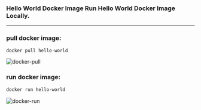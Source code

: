 
### Hello World Docker Image Run Hello World Docker Image Locally.

----------------------------------------------------------------------------------------------------------------------------------------------------------

### pull docker image:
```bash
docker pull hello-world
```
![docker-pull](https://user-images.githubusercontent.com/59412013/195281931-252d4556-c8a5-476f-81c8-4675ded03afe.png)



### run docker image:
```bash
docker run hello-world
```
![docker-run](https://user-images.githubusercontent.com/59412013/195281962-83a7fdff-ffd8-4af4-aedd-a3a868e8cd37.png)
